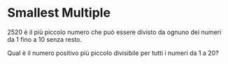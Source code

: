 # Smallest Multiple

2520 è il più piccolo numero che può essere divisto da ognuno dei
numeri da 1 fino a 10 senza resto.

Qual è il numero positivo più piccolo divisibile per tutti i numeri da
1 a 20?
